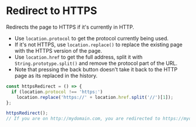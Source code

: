 # Redirect to HTTPS

Redirects the page to HTTPS if it's currently in HTTP.

* Use `location.protocol` to get the protocol currently being used.
* If it's not HTTPS, use `location.replace()` to replace the existing page with the HTTPS version of the page.
* Use `location.href` to get the full address, split it with `String.prototype.split()` and remove the protocol part of the URL.
* Note that pressing the back button doesn't take it back to the HTTP page as its replaced in the history.

```js
const httpsRedirect = () => {
  if (location.protocol !== 'https:')
    location.replace('https://' + location.href.split('//')[1]);
};
```

```js
httpsRedirect();
// If you are on http://mydomain.com, you are redirected to https://mydomain.com
```
